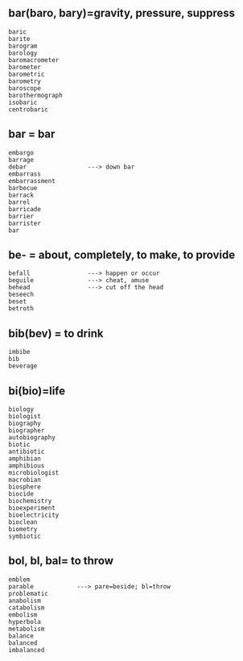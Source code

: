 ## bar(baro, bary)=gravity, pressure, suppress
```
baric
barite
barogram
barology
baromacrometer
barometer
barometric
barometry
baroscope
barothermograph
isobaric
centrobaric

```
## bar = bar
```
embargo          
barrage
debar                 ---> down bar
embarrass
embarrassment
barbecue
barrack
barrel
barricade
barrier
barrister
bar
```

## be- = about, completely, to make, to provide
```
befall                ---> happen or occur
beguile               ---> cheat, amuse
behead                ---> cut off the head
beseech
beset
betroth
```
## bib(bev) = to drink
```
imbibe
bib
beverage
```

## bi(bio)=life
```
biology
biologist
biography
biographer
autobiography
biotic
antibiotic
amphibian
amphibious
microbiologist
macrobian
biosphere
biocide
biochemistry
bioexperiment
bioelectricity
bioclean
biometry
symbiotic
```
## bol, bl, bal= to throw
```
emblem            
parable            ---> pare=beside; bl=throw
problematic
anabolism
catabolism
embolism
hyperbola
metabolism
balance
balanced
imbalanced
```


